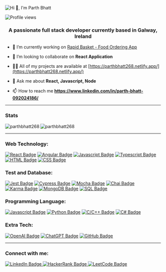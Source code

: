 <img src="https://github.com/user-attachments/assets/3dc21cd6-0ff9-4c6c-bd84-5c86720d8479" alt="Hi 👋, I'm Parth Bhatt" align="center">

![Profile views](https://komarev.com/ghpvc/?username=parthbhatt268&color=purple)

<h3 align="center">A passionate full stack developer currently based in Galway, Ireland</h3>

- 🔭 I’m currently working on [Rapid Basket - Food Ordering App](https://rapidbasket.d36kd6dzveqmfl.amplifyapp.com/)

- 👯 I’m looking to collaborate on **React Application**

- 👨‍💻 All of my projects are available at [https://parthbhatt268.netlify.app/](https://parthbhatt268.netlify.app/)

- 💬 Ask me about **React, Javascript, Node**

- 📫 How to reach me **https://www.linkedin.com/in/parth-bhatt-092024186/**

<hr>

<h3 align="left">Stats</h3>

<p><img align="left" src="https://github-readme-stats.vercel.app/api/top-langs?username=parthbhatt268&show_icons=true&locale=en&layout=compact" alt="parthbhatt268" /></p>
<p><img align="center" src="https://github-readme-streak-stats.herokuapp.com/?user=parthbhatt268&" alt="parthbhatt268" /></p>

<hr>

<h3 align="left">Web Technology:</h3>
<a href="#"><img src="https://img.shields.io/badge/-React-61DBFB?style=for-the-badge&labelColor=black&logo=react&logoColor=61DBFB" alt="React Badge"></a>
<a href="#"><img src="https://img.shields.io/badge/-Angular-DD0031?style=for-the-badge&labelColor=black&logo=angular&logoColor=DD0031" alt="Angular Badge"></a>
<a href="#"><img src="https://img.shields.io/badge/-Javascript-F0DB4F?style=for-the-badge&labelColor=black&logo=javascript&logoColor=F0DB4F" alt="Javascript Badge"></a>
<a href="#"><img src="https://img.shields.io/badge/-Typescript-007acc?style=for-the-badge&labelColor=black&logo=typescript&logoColor=007acc" alt="Typescript Badge"></a>
<a href="#"><img src="https://img.shields.io/badge/-HTML-E34F26?style=for-the-badge&labelColor=black&logo=html5&logoColor=E34F26" alt="HTML Badge"></a>
<a href="#"><img src="https://img.shields.io/badge/-CSS-1572B6?style=for-the-badge&labelColor=black&logo=css3&logoColor=1572B6" alt="CSS Badge"></a>

<h3 align="left">Test and Database:</h3>
<a href="#"><img src="https://img.shields.io/badge/-Jest-C21325?style=for-the-badge&labelColor=black&logo=jest&logoColor=C21325" alt="Jest Badge"></a>
<a href="#"><img src="https://img.shields.io/badge/-Cypress-17202C?style=for-the-badge&labelColor=black&logo=cypress&logoColor=17202C" alt="Cypress Badge"></a>
<a href="#"><img src="https://img.shields.io/badge/-Mocha-8D6748?style=for-the-badge&labelColor=black&logo=mocha&logoColor=8D6748" alt="Mocha Badge"></a>
<a href="#"><img src="https://img.shields.io/badge/-Chai-A30701?style=for-the-badge&labelColor=black&logo=chai&logoColor=A30701" alt="Chai Badge"></a>
<a href="#"><img src="https://img.shields.io/badge/-Karma-3776AB?style=for-the-badge&labelColor=black&logo=karma&logoColor=3776AB" alt="Karma Badge"></a>
<a href="#"><img src="https://img.shields.io/badge/-MongoDB-47A248?style=for-the-badge&labelColor=black&logo=mongodb&logoColor=47A248" alt="MongoDB Badge"></a>
<a href="#"><img src="https://img.shields.io/badge/-SQL-CC2927?style=for-the-badge&labelColor=black&logo=microsoft-sql-server&logoColor=CC2927" alt="SQL Badge"></a>


<h3 align="left">Programming Language:</h3>
<a href="#"><img src="https://img.shields.io/badge/-Javascript-F0DB4F?style=for-the-badge&labelColor=black&logo=javascript&logoColor=F0DB4F" alt="Javascript Badge"></a>
<a href="#"><img src="https://img.shields.io/badge/-Python-3776AB?style=for-the-badge&labelColor=black&logo=python&logoColor=3776AB" alt="Python Badge"></a>
<a href="#"><img src="https://img.shields.io/badge/-C/C++-00599C?style=for-the-badge&labelColor=black&logo=c&logoColor=00599C" alt="C/C++ Badge"></a>
<a href="#"><img src="https://img.shields.io/badge/-C%23-239120?style=for-the-badge&labelColor=black&logo=c-sharp&logoColor=239120" alt="C# Badge"></a>

<h3 align="left">Extra Tech:</h3>
<a href="#"><img src="https://img.shields.io/badge/-OpenAI-412991?style=for-the-badge&labelColor=black&logo=openai&logoColor=412991" alt="OpenAI Badge"></a>
<a href="#"><img src="https://img.shields.io/badge/-ChatGPT-00C7B7?style=for-the-badge&labelColor=black&logo=chatgpt&logoColor=00C7B7" alt="ChatGPT Badge"></a>
<a href="#"><img src="https://img.shields.io/badge/-GitHub-181717?style=for-the-badge&labelColor=black&logo=github&logoColor=181717" alt="GitHub Badge"></a>

<hr>

<h3 align="left">Connect with me:</h3>
<a href="https://www.linkedin.com/in/parth-bhatt-092024186/" target="_blank">
    <img src="https://img.shields.io/badge/-LinkedIn-0A66C2?style=for-the-badge&labelColor=black&logo=linkedin&logoColor=0A66C2" alt="LinkedIn Badge">
</a>
<a href="https://www.hackerrank.com/@parthbhatt_268" target="_blank">
    <img src="https://img.shields.io/badge/-HackerRank-2EC866?style=for-the-badge&labelColor=black&logo=hackerrank&logoColor=2EC866" alt="HackerRank Badge">
</a>
<a href="https://www.leetcode.com/parth_bhatt" target="_blank">
    <img src="https://img.shields.io/badge/-LeetCode-FFA116?style=for-the-badge&labelColor=black&logo=leetcode&logoColor=FFA116" alt="LeetCode Badge">
</a>
